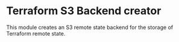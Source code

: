 # Terraform S3 Backend creator

This module creates an S3 remote state backend for the storage of Terraform remote state.

